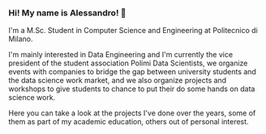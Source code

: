 ### Hi! My name is Alessandro! 👋


I'm a M.Sc. Student in Computer Science and Engineering at Politecnico di Milano.

I'm mainly interested in Data Engineering and I'm currently the vice president of the student association Polimi Data Scientists, we organize events with companies to bridge the gap between university students and the data science work market, and we also organize projects and workshops to give students to chance to put their do some hands on data science work.

Here you can take a look at the projects I've done over the years, some of them as part of my academic education, others out of personal interest. 
<!--
**AlessandroMessori/AlessandroMessori** is a ✨ _special_ ✨ repository because its `README.md` (this file) appears on your GitHub profile.

Here are some ideas to get you started:

- 🔭 I’m currently working on ...
- 🌱 I’m currently learning ...
- 👯 I’m looking to collaborate on ...
- 🤔 I’m looking for help with ...
- 💬 Ask me about ...
- 📫 How to reach me: ...
- 😄 Pronouns: ...
- ⚡ Fun fact: ...
-->
